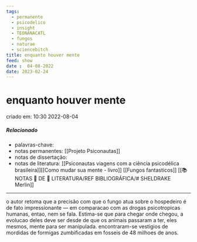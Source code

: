 ```yaml
---
tags:
  - permanente
  - psicodelico
  - insight
  - TEONANACATL
  - fungos
  - naturae
  - sciencebitch
title: enquanto houver mente
feed: show
date :  04-08-2022
date: 2023-02-24
---
```

# enquanto houver mente
criado em: 10:30 2022-08-04

##### Relacionado
- palavras-chave: 
- notas permanentes: [[Projeto Psiconautas]] 
- notas de dissertação:
- notas de literatura: [[Psiconautas viagens com a ciência psicodélica brasileira]][[Como mudar sua mente - livro]] [[Fungos fantasticos]] [[📚 NOTAS 📖 DE 📘 LITERATURA/REF BIBLIOGRÁFICA/# SHELDRAKE Merlin]]

---

o autor retoma que a precisão com que o fungo atua sobre o hospedeiro é de fato impressionante — em comparacao com as drogas psicotropicas humanas, entao, nem se fala. Estima-se que para chegar onde chegou, a evolucao deles deve ser desde de que os animais passaram a ter, eles mesmos, mente para ser manipulada. encontraram-se vestigios de mordidas de formigas zumbificadas em fosseis de 48 milhoes de anos. 
